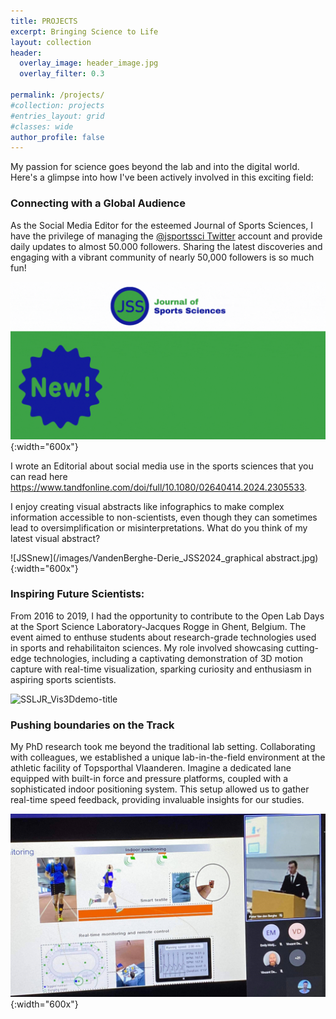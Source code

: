 ```yaml
---
title: PROJECTS
excerpt: Bringing Science to Life
layout: collection
header:
  overlay_image: header_image.jpg
  overlay_filter: 0.3

permalink: /projects/
#collection: projects
#entries_layout: grid
#classes: wide
author_profile: false
---
```


My passion for science goes beyond the lab and into the digital world. Here's a glimpse into how I've been actively involved in this exciting field:

### Connecting with a Global Audience

As the Social Media Editor for the esteemed Journal of Sports Sciences, I have the privilege of managing the [@jsportssci Twitter](https://twitter.com/JSportsSci) account and provide daily updates to almost 50.000 followers. Sharing the latest discoveries and engaging with a vibrant community of nearly 50,000 followers is so much fun!


![JSSnew](/images/JSSnew.gif){:width="600x"}

I wrote an Editorial about social media use in the sports sciences that you can read here https://www.tandfonline.com/doi/full/10.1080/02640414.2024.2305533. 

I enjoy creating visual abstracts like infographics to make complex information accessible to non-scientists, even though they can sometimes lead to oversimplification or misinterpretations. What do you think of my latest visual abstract?

![JSSnew](/images/VandenBerghe-Derie_JSS2024_graphical abstract.jpg){:width="600x"}

### Inspiring Future Scientists:

From 2016 to 2019, I had the opportunity to contribute to the Open Lab Days at the Sport Science Laboratory-Jacques Rogge in Ghent, Belgium. The event aimed to enthuse students about research-grade technologies used in sports and rehabilitaiton sciences. My role involved showcasing cutting-edge technologies, including a captivating demonstration of 3D motion capture with real-time visualization, sparking curiosity and enthusiasm in aspiring sports scientists.

![SSLJR_Vis3Ddemo-title](/images/SSLJR_Vis3Ddemo-title.gif)

### Pushing boundaries on the Track

My PhD research took me beyond the traditional lab setting.  Collaborating with colleagues, we established a unique lab-in-the-field environment at the athletic facility of Topsporthal Vlaanderen. Imagine a dedicated lane equipped with built-in force and pressure platforms, coupled with a sophisticated indoor positioning system. This setup allowed us to gather real-time speed feedback, providing invaluable insights for our studies.

![TSHmonitoring](/images/TSHmonitoring.png){:width="600x"}
